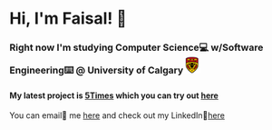 # Hi, I'm Faisal! 🥶

### Right now I'm studying Computer Science💻 w/Software Engineering⌨️ @ University of Calgary<img src="uc.png" width="30px">
#### My latest project is [5Times](https://github.com/fizzlewiththesizzle/5times) which you can try out [here](https://5times.vercel.app)
You can email📧 me [here](mailto:faisal.islam@ucalgary.ca) and check out my LinkedIn📱[here](https://www.linkedin.com/in/faisalislam2002/)

 


<!---
fizzlewiththesizzle/fizzlewiththesizzle is a ✨ special ✨ repository because its `README.md` (this file) appears on your GitHub profile.
You can click the Preview link to take a look at your changes.
--->
